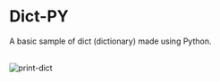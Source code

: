 # Dict-PY
A basic sample of dict (dictionary) made using Python.<br><br>

![print-dict](https://github.com/Pixelikas/Dict-PY/assets/67108278/7caf9f28-37dc-46bb-bb72-d987d98b5e46)


